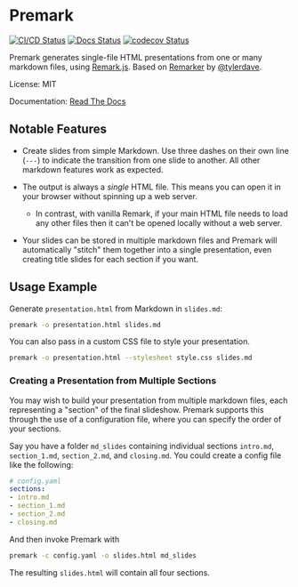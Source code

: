 # Premark

[![CI/CD Status](https://github.com/eswan18/premark/actions/workflows/cicd.yaml/badge.svg)](https://github.com/eswan18/premark/actions/workflows/cicd.yaml)
[![Docs Status](https://readthedocs.org/projects/premark/badge/?version=latest)](https://premark.readthedocs.io/en/latest/?badge=latest)
[![codecov Status](https://codecov.io/gh/eswan18/premark/branch/main/graph/badge.svg?token=PCS1RGIS5D)](https://codecov.io/gh/eswan18/premark)

Premark generates single-file HTML presentations from one or many markdown files, using [Remark.js](https://github.com/gnab/remark).
Based on [Remarker](https://github.com/tylerdave/remarker) by [@tylerdave](https://github.com/tylerdave).

License: MIT

Documentation: [Read The Docs](https://premark.readthedocs.io/en/latest/)

## Notable Features

- Create slides from simple Markdown. Use three dashes on their own line (`---`) to indicate the transition from one slide to another. All other markdown features work as expected.

- The output is always a *single* HTML file. This means you can open it in your browser without spinning up a web server.
  - In contrast, with vanilla Remark, if your main HTML file needs to load any other files then it can't be opened locally without a web server.

- Your slides can be stored in multiple markdown files and Premark will automatically "stitch" them together into a single presentation, even creating title slides for each section if you want.

## Usage Example

Generate `presentation.html` from Markdown in `slides.md`:

```bash
premark -o presentation.html slides.md
```

You can also pass in a custom CSS file to style your presentation.

```bash
premark -o presentation.html --stylesheet style.css slides.md
```

### Creating a Presentation from Multiple Sections

You may wish to build your presentation from multiple markdown files, each representing a "section" of the final slideshow.
Premark supports this through the use of a configuration file, where you can specify the order of your sections.

Say you have a folder `md_slides` containing individual sections `intro.md`, `section_1.md`, `section_2.md`, and `closing.md`.
You could create a config file like the following:

```yaml
# config.yaml
sections:
- intro.md
- section_1.md
- section_2.md
- closing.md
```
 
And then invoke Premark with
```bash
premark -c config.yaml -o slides.html md_slides
```

The resulting `slides.html` will contain all four sections.
